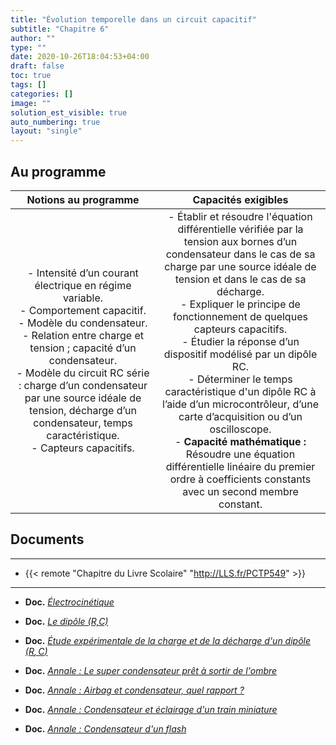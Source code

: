 ```yaml
---
title: "Évolution temporelle dans un circuit capacitif"
subtitle: "Chapitre 6"
author: ""
type: ""
date: 2020-10-26T18:04:53+04:00
draft: false
toc: true
tags: []
categories: []
image: ""
solution_est_visible: true
auto_numbering: true
layout: "single"
---
```


## Au programme

| Notions au programme | Capacités exigibles |
|:-:|:-:|
| - Intensité d’un courant électrique en régime variable.<br />- Comportement capacitif.<br />- Modèle du condensateur.<br />- Relation entre charge et tension ; capacité d’un condensateur.<br />- Modèle du circuit RC série : charge d’un condensateur par une source idéale de tension, décharge d’un condensateur, temps caractéristique.<br />- Capteurs capacitifs. | - Établir et résoudre l'équation différentielle vérifiée par la tension aux bornes d’un condensateur dans le cas de sa charge par une source idéale de tension et dans le cas de sa décharge.<br />- Expliquer le principe de fonctionnement de quelques capteurs capacitifs.<br />- Étudier la réponse d’un dispositif modélisé par un dipôle RC.<br />- Déterminer le temps caractéristique d'un dipôle RC à l’aide d’un microcontrôleur, d’une carte d’acquisition ou d’un oscilloscope.<br />- **Capacité mathématique :** Résoudre une équation différentielle linéaire du premier ordre à coefficients constants avec un second membre constant. |

## Documents

----

- {{< remote "Chapitre du Livre Scolaire" "http://LLS.fr/PCTP549" >}}

----

- **Doc.** [*Électrocinétique*](1-electrocinetique)

- **Doc.** [*Le dipôle (R,C)*](2-dipole-rc)

- **Doc.** [*Étude expérimentale de la charge et de la décharge d'un dipôle $(R,C)$*](7-charge-decharge-tp)

- **Doc.** [*Annale : Le super condensateur prêt à sortir de l'ombre*](3-annale-1)

- **Doc.** [*Annale : Airbag et condensateur, quel rapport ?*](4-annale-2)

- **Doc.** [*Annale : Condensateur et éclairage d'un train miniature*](5-annale-3)

- **Doc.** [*Annale : Condensateur d'un flash*](6-annale-4)
